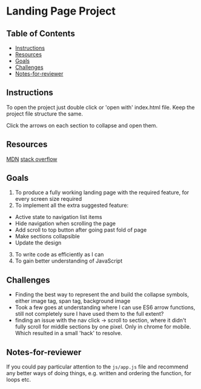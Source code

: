 # Landing Page Project

## Table of Contents

* [Instructions](#instructions)
* [Resources](#resources)
* [Goals](#goals)
* [Challenges](#challenges)
* [Notes-for-reviewer](#notes-for-reviewer)

## Instructions

To open the project just double click or 'open with' index.html file. Keep the
project file structure the same.

Click the arrows on each section to collapse and open them.

## Resources

[MDN](https://developer.mozilla.org/en-US/)
[stack overflow](https://stackoverflow.com/)

## Goals

1. To produce a fully working landing page with the required feature, for every
screen size required
2. To implement all the extra suggested feature:
  - Active state to navigation list items
  - Hide navigation when scrolling the page
  - Add scroll to top button after going past fold of page
  - Make sections collapsible
  - Update the design
3. To write code as efficiently as I can
4. To gain better understanding of JavaScript

## Challenges

- Finding the best way to represent the and build the collapse symbols, either
image tag, span tag, background image
- Took a few goes at understanding where I can use ES6 arrow functions, still
not completely sure I have used them to the full extent?
- finding an issue with the nav click -> scroll to section, where it didn't
fully scroll for middle sections by one pixel. Only in chrome for mobile. Which
resulted in a small 'hack' to resolve.

## Notes-for-reviewer

If you could pay particular attention to the `js/app.js` file and recommend any
better ways of doing things, e.g. written and ordering the function, for loops
etc.
